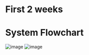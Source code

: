 # First 2 weeks

# System Flowchart 


![image](https://github.com/HieuDo21/DoANTKLL_HK231/assets/145023899/44209eae-904b-40f7-a5a6-517f15a39803) 
![image](https://github.com/HieuDo21/DoANTKLL_HK231/assets/145023899/488db5ed-3424-40cf-ab91-8547276e629e)



